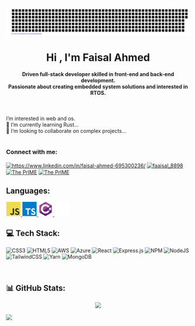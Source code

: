 <!DOCTYPE HTML>
<html>
 <head>
 
</head>
<!--<img width="1440" alt="Screenshot 2023-07-05 at 7 46 34 PM" src="https://github.com/Faisal-8898/Faisal-8898/assets/125754474/05f97f65-2af4-48e6-97dc-45838c9ebfdb">-->
<img src="greetings.svg">
<h1 align="center">Hi , I'm Faisal Ahmed</h1>
<h4 align="center">

Driven full-stack developer skilled in front-end and back-end development.<br> Passionate about creating embedded system solutions and interested in RTOS. <br></h4><br><br>
I’m interested in web and os.<br>🌱 I’m currently learning Rust...<br>💞️ I’m looking to collaborate on complex projects...
<br>
<br>


<h3 align="left">Connect with me:</h3>
<p align="left">
 <a href="https://www.linkedin.com/in/faisal-ahmed-695300236/" target="blank"><img align="center" src="https://raw.githubusercontent.com/rahuldkjain/github-profile-readme-generator/master/src/images/icons/Social/linked-in-alt.svg" alt="https://www.linkedin.com/in/faisal-ahmed-695300236/" height="30" width="40" /></a>
 <a href="https://twitter.com/faaisal_8898" target="blank"><img align="center" src="https://raw.githubusercontent.com/rahuldkjain/github-profile-readme-generator/master/src/images/icons/Social/twitter.svg" alt="faaisal_8898" height="30" width="40" /></a>
 <a href="https://codeforces.com/profile/The_PrIME" target="blank"><img align="center" src="https://raw.githubusercontent.com/rahuldkjain/github-profile-readme-generator/master/src/images/icons/Social/codeforces.svg" alt="The PrIME" height="30" width="40" /></a>
 <a href="https://leetcode.com/The_PrIME/" target="blank"><img align="center" src="https://raw.githubusercontent.com/rahuldkjain/github-profile-readme-generator/master/src/images/icons/Social/leet-code.svg" alt="The PrIME" height="30" width="40" /></a>
</p>


## Languages:
<p align="left">
 <!--<a href="https://www.java.com" target="_blank" rel="noreferrer"> <img src="https://raw.githubusercontent.com/devicons/devicon/master/icons/java/java-original.svg" alt="java" width="40" height="40"/> </a> -->
 <a href="https://developer.mozilla.org/en-US/docs/Web/JavaScript" target="_blank" rel="noreferrer"> <img src="https://raw.githubusercontent.com/devicons/devicon/master/icons/javascript/javascript-original.svg" alt="javascript" width="40" height="40"/> </a>   
 <a href="https://www.typescriptlang.org/" target="_blank" rel="noreferrer"> <img src="https://raw.githubusercontent.com/devicons/devicon/master/icons/typescript/typescript-original.svg" alt="typescript" width="40" height="40"/>
 <a href="https://learn.microsoft.com/en-us/dotnet/csharp/" target="_blank" rel="noreferrer"> <img src="https://raw.githubusercontent.com/devicons/devicon/master/icons/csharp/csharp-original.svg" alt="C#" width="40" height="40"/>
 <a href="https://www.rust-lang.org/" target="_blank" rel="noreferrer"> <img src="./rust.png" alt="rust" width="40" height="40"/> </a>  
</p>

## 💻 Tech Stack:

![CSS3](https://img.shields.io/badge/css3-%231572B6.svg?style=for-the-badge&logo=css3&logoColor=white) ![HTML5](https://img.shields.io/badge/html5-%23E34F26.svg?style=for-the-badge&logo=html5&logoColor=white)  ![AWS](https://img.shields.io/badge/AWS-%23FF9900.svg?style=for-the-badge&logo=amazon-aws&logoColor=white) ![Azure](https://img.shields.io/badge/azure-%230072C6.svg?style=for-the-badge&logo=azure-devops&logoColor=white) ![React](https://img.shields.io/badge/react-%2320232a.svg?style=for-the-badge&logo=react&logoColor=%2361DAFB) ![Express.js](https://img.shields.io/badge/express.js-%23404d59.svg?style=for-the-badge&logo=express&logoColor=%2361DAFB) ![NPM](https://img.shields.io/badge/NPM-%23000000.svg?style=for-the-badge&logo=npm&logoColor=white) ![NodeJS](https://img.shields.io/badge/node.js-6DA55F?style=for-the-badge&logo=node.js&logoColor=white) ![TailwindCSS](https://img.shields.io/badge/tailwindcss-%2338B2AC.svg?style=for-the-badge&logo=tailwind-css&logoColor=white) ![Yarn](https://img.shields.io/badge/yarn-%232C8EBB.svg?style=for-the-badge&logo=yarn&logoColor=white) ![MongoDB](https://img.shields.io/badge/MongoDB-%234ea94b.svg?style=for-the-badge&logo=mongodb&logoColor=white)
<br><br><br>
## 📊 GitHub Stats:


<p align="center">
 <img src="https://github-readme-stats.vercel.app/api?username=Faisal-8898&theme=nightowl&show_icons=true&hide_border=true&count_private=true">
</p>

<!--<p align="center">
  <img src="https://github-readme-stats.vercel.app/api?username=Faisal-8898&show_icons=true&locale=en&theme=tokyonight" height="190" alt="Faisal-8898"/> 
  <img src="https://github-readme-stats.vercel.app/api/top-langs?username=Faisal-8898&locale=en&theme=tokyonight&layout=compact&card_width=320&langs_count=5" height="190" alt="languages graph" />
</p>


<br><br><br>
<!--
## 🏆 GitHub Trophies

![](https://github-profile-trophy.vercel.app/?username=Faisal-8898&theme=discord&no-frame=false&no-bg=false&margin-w=4)


<br><br>
## 🔝 Top Contributed Repo

![](https://github-contributor-stats.vercel.app/api?username=Faisal-8898&limit=5&theme=dark&combine_all_yearly_contributions=true)

-->

[![](https://visitcount.itsvg.in/api?id=Faisal-8898&icon=0&color=0)](https://visitcount.itsvg.in)

<!-- Proudly created with GPRM ( https://gprm.itsvg.in ) -->
</html>

